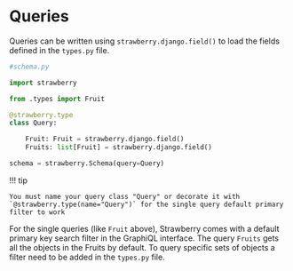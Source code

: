 # Queries

Queries can be written using `strawberry.django.field()` to load the fields defined in the `types.py` file.

```python
#schema.py

import strawberry

from .types import Fruit

@strawberry.type
class Query:

    Fruit: Fruit = strawberry.django.field()
    Fruits: list[Fruit] = strawberry.django.field()

schema = strawberry.Schema(query=Query)
```

!!! tip

    You must name your query class "Query" or decorate it with `@strawberry.type(name="Query")` for the single query default primary filter to work

For the single queries (like `Fruit` above), Strawberry comes with a default primary key search filter in the GraphiQL interface. The query `Fruits` gets all the objects in the Fruits by default. To query specific sets of objects a filter need to be added in the `types.py` file.
